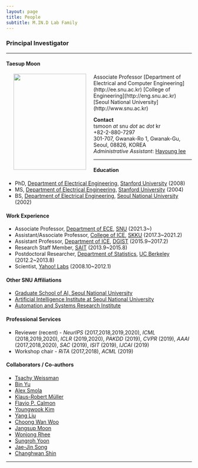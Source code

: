 ```yaml
---
layout: page
title: People 
subtitle: M.IN.D Lab Family
---
```


### Principal Investigator
<hr>

#### Taesup Moon 
  
<img src="https://raw.githubusercontent.com/mindlab-skku/mindlab-skku.github.io/master/img/Taesup_Moon.jpg" width="197" height="260" align="left" hspace="20" />
Associate Professor   
[Department of Electrical and Computer Engineering](http://ee.snu.ac.kr)  
[College of Engineering](http://eng.snu.ac.kr)  
[Seoul National University](http://www.snu.ac.kr)   

 
**Contact**  
tsmoon _at_ snu _dot_ ac  _dot_ kr  
+82-2-880-7297  
301-707, Gwanak-Ro 1, Gwanak-Gu, Seoul, 08826, KOREA  
_Administrative Assistant_: [Hayoung lee](mailtp:hazero@snu.ac.kr)  

<hr>

#### Education 
* PhD, [Department of Electrical Engineering](http://ee.stanford.edu), [Stanford University](http://www.stanford.edu) (2008)  
* MS, [Department of Electrical Engineering](http://ee.stanford.edu), [Stanford University](http://www.stanford.edu) (2004)  
* BS, [Department of Electrical Engineering](http://ee.snu.ac.kr), [Seoul National University](http://www.snu.ac.kr) (2002)  
  
#### Work Experience

* Associate Professor, [Department of ECE](http://ee.snu.ac.kr), [SNU](http://www.snu.ac.kr) (2021.3~)
* Assistant/Associate Professor, [College of ICE](http://icc.skku.edu), [SKKU](http://www.skku.edu) (2017.3~2021.2)
* Assistant Professor, [Department of ICE](http://ice.dgist.ac.kr), [DGIST](http://www.dgist.ac.kr) (2015.9~2017.2)
* Research Staff Member, [SAIT](http://www.sait.samsung.co.kr) (2013.9~2015.8)
* Postdoctoral Researcher, [Department of Statistics](http://statistics.berkeley.edu), [UC Berkeley](http://www.berkeley.edu) (2012.2~2013.8)
* Scientist, [Yahoo! Labs](http://research.yahoo.com) (2008.10~2012.1)

#### Other SNU Affiliations
* [Graduate School of AI, Seoul National University](https://gsai.snu.ac.kr)
* [Artificial Intelligence Institute at Seoul National University](https://aiis.snu.ac.kr)
* [Automation and Systems Research Institute](https://asri.snu.ac.kr/)


#### Professional Services
* Reviewer (recent) - _NeurIPS_ (2017,2018,2019,2020), _ICML_ (2018,2019,2020), _ICLR_ (2019,2020), _PAKDD_ (2019), _CVPR_ (2019), _AAAI_ (2017,2018,2020), _SAC_ (2019), _ISIT_ (2019), _IJCAI_ (2019)
* Workshop chair - _RiTA_ (2017,2018), _ACML_ (2019)


#### Collaborators / Co-authors

- [Tsachy Weissman](https://web.stanford.edu/~tsachy/)
- [Bin Yu](https://binyu.stat.berkeley.edu/)
- [Alex Smola](https://alex.smola.org/)
- [Klaus-Robert Müller](https://www.ml.tu-berlin.de/menue/members/klaus-robert_mueller/)
- [Flavio P. Calmon](https://people.seas.harvard.edu/~flavio/)
- [Youngwook Kim](https://airlab.sogang.ac.kr/)
- [Yang Liu](https://sph.emory.edu/faculty/profile/index.php?FID=yang-liu-632)
- [Choong Wan Woo](https://cocoanlab.github.io/)
- [Jangsup Moon](http://www.snuh.org/global/en/blog/82821/paper.do?dr_cd=82821)
- [Wonjong Rhee](http://adsl.snu.ac.kr/?page_id=10883)
- [Sungroh Yoon](http://best.snu.ac.kr/)
- [Jae-Jin Song](https://snucm.elsevierpure.com/en/persons/y-song-3)
- [Changhwan Shin](https://scholar.google.co.kr/citations?user=ODheimwAAAAJ&hl=en)



<hr>  

